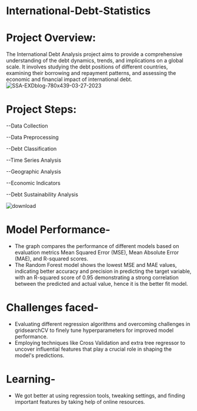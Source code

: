 # International-Debt-Statistics


# Project Overview:

The International Debt Analysis project aims to provide a comprehensive understanding of the debt dynamics, trends, and implications on a global scale. It involves studying the debt positions of different countries, examining their borrowing and repayment patterns, and assessing the economic and financial impact of international debt.
![SSA-EXDblog-780x439-03-27-2023](https://github.com/laksh2701/International-Debt-Statistics-/assets/116880844/0305acc1-d1bb-4bd6-a81f-73826a2b3b7f)


# Project Steps:

--Data Collection

--Data Preprocessing

--Debt Classification

--Time Series Analysis

--Geographic Analysis

--Economic Indicators

--Debt Sustainability Analysis

![download](https://github.com/laksh2701/International-Debt-Statistics-/assets/116880844/c878c1dd-c616-4224-9a48-7d629528c8c8)


# Model Performance-
* The graph compares the performance of different models based on evaluation metrics Mean Squared Error (MSE), Mean Absolute Error (MAE), and R-squared scores. 
* The Random Forest model shows the lowest MSE and MAE values, indicating better accuracy and precision in predicting the target variable, with an R-squared score of 0.95 demonstrating a strong correlation between the predicted and actual value, hence it is the better fit model.


# Challenges faced- 
* Evaluating different regression algorithms and overcoming challenges in gridsearchCV to finely tune hyperparameters for improved model performance.
* Employing techniques like Cross Validation and extra tree regressor to uncover influential features that play a crucial role in shaping the model's predictions.


# Learning- 
* We got better at using regression tools, tweaking settings, and finding important features by taking help of online resources.

